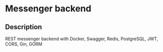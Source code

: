 # Messenger backend

## Description

REST messenger backend with Docker, Swagger, Redis, PostgreSQL, JWT, CORS, Gin, GORM
